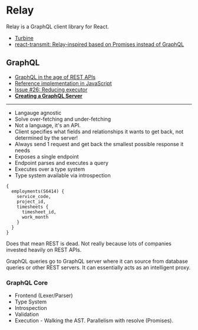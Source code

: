 # Relay

Relay is a GraphQL client library for React.

* [Turbine](https://medium.com/chute-engineering/turbine-a1f55d4b7d91)
* [react-transmit: Relay-inspired based on Promises instead of GraphQL](https://github.com/RickWong/react-transmit)

## GraphQL

* [GraphQL in the age of REST APIs](https://medium.com/chute-engineering/graphql-in-the-age-of-rest-apis-b10f2bf09bba)
* [Reference implementation in JavaScript](https://github.com/graphql/graphql-js)
* [Issue #26: Reducing executor](https://github.com/graphql/graphql-js/issues/26)
* [**Creating a GraphQL Server**](https://www.youtube.com/watch?v=gY48GW87Feo)

---

* Langauge agnostic
* Solve over-fetching and under-fetching
* Not a language, it's an API.
* Client specifies what fields and relationships it wants to get back, not determined by the server!
* Always send 1 request and get back the smallest possible response it needs
* Exposes a single endpoint
* Endpoint parses and executes a query
* Executes over a type system
* Type system available via introspection

```
{
  employments(S6414) {
    service_code,
    project_id,
    timesheets {
      timesheet_id,
      work_month    }  }}
```

Does that mean REST is dead. Not really because lots of companies invested heavily on REST APIs.

GraphQL queries go to GraphQL server where it can source from database queries or other REST servers. It can essentially acts as an intelligent proxy.

### GraphQL Core

* Frontend (Lexer/Parser)
* Type System
* Introspection
* Validation
* Execution - Walking the AST. Parallelism with resolve (Promises).


